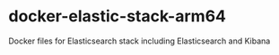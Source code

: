 # docker-elastic-stack-arm64
Docker files for Elasticsearch stack including Elasticsearch and Kibana
